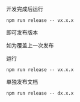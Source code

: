 <!--
 * @Author: tackchen
 * @Date: 2022-07-08 08:59:27
 * @Description: Coding something
-->
开发完成后运行

```
npm run release -- vx.x.x
```

即可发布版本

如为覆盖上一次发布

运行

```
npm run release -- vx.x.x
```

单独发布文档

```
npm run release -- dx.x.x
```
